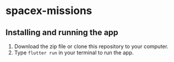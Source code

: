 # spacex-missions
## Installing and running the app

1. Download the zip file or clone this repository to your computer.
2. Type `flutter run` in your terminal to run the app.
